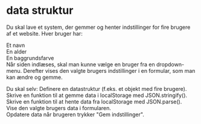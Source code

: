 # data struktur
Du skal lave et system, der gemmer og henter indstillinger for fire brugere af et website. Hver bruger har:

Et navn<br>
En alder<br>
En baggrundsfarve<br>
Når siden indlæses, skal man kunne vælge en bruger fra en dropdown-menu. Derefter vises den valgte brugers indstillinger i en formular, som man kan ændre og gemme.

Du skal selv:
Definere en datastruktur (f.eks. et objekt med fire brugere).<br>
Skrive en funktion til at gemme data i localStorage med JSON.stringify().<br>
Skrive en funktion til at hente data fra localStorage med JSON.parse().<br>
Vise den valgte brugers data i formularen.<br>
Opdatere data når brugeren trykker "Gem indstillinger".

